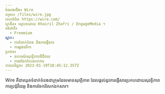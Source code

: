```yaml
---
ចំណងជើង៖ Wire
គម្រប៖ /files/wire.jpg
គេហទំព័រ៖ https://wire.com/
ក្រេឌីត៖ អត្ថបទដោយ Khairil Zhafri / EngageMedia ។
ទង់ជាតិ៖
  - Freemium
ស្លាក:
  - ការទំនាក់ទំនង និងការផ្ញើសារ
  - ការឆ្លងវេទិកា
ប្រភេទ៖
  - ឧបករណ៍សុវត្ថិភាពឌីជីថល
  - ការជជែកបែបសហការ
កាលបរិច្ឆេទ៖ 2023-01-19T10:45:12.357Z
---
```

Wire គឺជាឈុតទំនាក់ទំនងជាក្រុមដែលមានសុវត្ថិភាព ដែលផ្តល់នូវការផ្ញើសារប្រកបដោយសុវត្ថិភាព ការប្រជុំវីដេអូ និងការចែករំលែកឯកសារ។